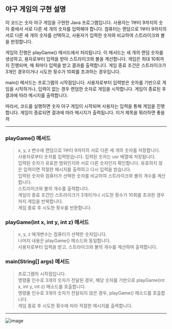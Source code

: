 ## 야구 게임의 구현 설명

이 코드는 숫자 야구 게임을 구현한 Java 프로그램입니다. 
사용자는 1부터 9까지의 숫자 중에서 서로 다른 세 개의 숫자를 입력해야 합니다. 
컴퓨터는 랜덤으로 1부터 9까지의 서로 다른 세 개의 숫자를 선택하고, 사용자가 입력한 숫자와 비교하여 스트라이크와 볼을 판정합니다.

게임의 진행은 playGame() 메서드에서 처리됩니다. 이 메서드는 세 개의 랜덤 숫자를 생성하고, 
용자로부터 입력을 받아 스트라이크와 볼을 계산합니다. 
게임은 최대 10회까지 진행되며, 매 회마다 입력을 받고 결과를 출력합니다. 
게임 종료 조건은 스트라이크가 3개인 경우이거나 시도한 횟수가 10회를 초과하는 경우입니다.

main() 메서드는 프로그램의 시작점입니다. 사용자로부터 입력받은 숫자를 기반으로 게임을 시작하거나, 입력이 없는 경우 랜덤한 숫자로 게임을 시작합니다. 게임이 종료된 후 결과에 따라 메시지를 출력합니다.

따라서, 코드를 실행하면 숫자 야구 게임이 시작되며 사용자는 입력을 통해 게임을 진행합니다. 게임이 종료되면 결과에 따라 메시지가 출력됩니다. 이거 제목을 뭐라하면 좋을까

---

### playGame() 메서드
> x, y, z 변수에 랜덤으로 1부터 9까지의 서로 다른 세 개의 숫자를 저장합니다.<br>
사용자로부터 숫자를 입력받습니다. 입력된 숫자는 usr 배열에 저장됩니다.<br>
입력된 숫자가 유효한 범위인지와 서로 다른 숫자인지 확인합니다. 유효하지 않은 입력이면 적절한 메시지를 출력하고 다시 입력을 받습니다.<br>
입력된 숫자와 컴퓨터가 선택한 숫자를 비교하여 스트라이크와 볼의 개수를 계산합니다.<br>
스트라이크와 볼의 개수를 출력합니다.<br>
게임이 종료 조건인 스트라이크가 3개이거나 시도한 횟수가 10회를 초과한 경우까지 게임을 반복합니다.<br>
게임 종료 후 시도한 횟수를 반환합니다.

### playGame(int x, int y, int z) 메서드
> x, y, z 매개변수는 컴퓨터가 선택한 숫자입니다.<br>
나머지 내용은 playGame() 메소드와 동일합니다.<br>
>  사용자로부터 입력을 받고, 스트라이크와 볼의 개수를 계산하여 출력합니다.

### main(String[] args) 메서드
>프로그램의 시작점입니다.<br>
명령줄 인수로 3개의 숫자가 전달된 경우, 해당 숫자를 기반으로 playGame(int x, int y, int z) 메소드를 호출합니다.<br>
명령줄 인수로 3개의 숫자가 전달되지 않은 경우, playGame() 메소드를 호출합니다.<br>
게임 종료 후 시도한 횟수에 따라 적절한 메시지를 출력합니다.


---

![image](https://github.com/kangjungmook/School_Study/assets/106642094/a4078671-5f0b-4064-808c-e3cb100c6d30)
